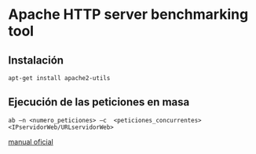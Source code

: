 
# Apache HTTP server benchmarking tool


## Instalación
```
apt-get install apache2-utils
```


## Ejecución de las peticiones en masa
```
ab –n <numero_peticiones> –c  <peticiones_concurrentes> <IPservidorWeb/URLservidorWeb>
```




[manual oficial](https://httpd.apache.org/docs/2.4/programs/ab.html)
